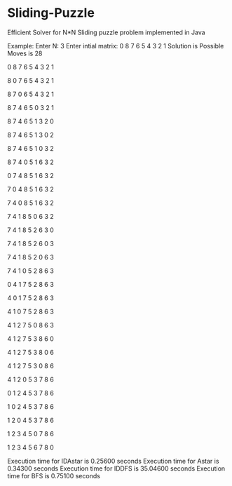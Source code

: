 # Sliding-Puzzle
Efficient Solver for N*N Sliding puzzle problem implemented in Java


Example:
Enter N:
3
Enter intial matrix:
0 8 7
6 5 4
3 2 1
Solution is Possible
Moves is 28

0 8 7
6 5 4
3 2 1

8 0 7
6 5 4
3 2 1

8 7 0
6 5 4
3 2 1

8 7 4
6 5 0
3 2 1

8 7 4
6 5 1
3 2 0

8 7 4
6 5 1
3 0 2

8 7 4
6 5 1
0 3 2

8 7 4
0 5 1
6 3 2

0 7 4
8 5 1
6 3 2

7 0 4
8 5 1
6 3 2

7 4 0
8 5 1
6 3 2

7 4 1
8 5 0
6 3 2

7 4 1
8 5 2
6 3 0

7 4 1
8 5 2
6 0 3

7 4 1
8 5 2
0 6 3

7 4 1
0 5 2
8 6 3

0 4 1
7 5 2
8 6 3

4 0 1
7 5 2
8 6 3

4 1 0
7 5 2
8 6 3

4 1 2
7 5 0
8 6 3

4 1 2
7 5 3
8 6 0

4 1 2
7 5 3
8 0 6

4 1 2
7 5 3
0 8 6

4 1 2
0 5 3
7 8 6

0 1 2
4 5 3
7 8 6

1 0 2
4 5 3
7 8 6

1 2 0
4 5 3
7 8 6

1 2 3
4 5 0
7 8 6

1 2 3
4 5 6
7 8 0

Execution time for IDAstar is 0.25600 seconds
Execution time for Astar is 0.34300 seconds
Execution time for IDDFS is 35.04600 seconds
Execution time for BFS is 0.75100 seconds

